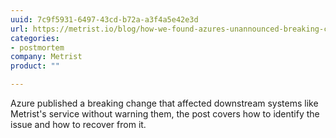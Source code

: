 ```yaml
---
uuid: 7c9f5931-6497-43cd-b72a-a3f4a5e42e3d
url: https://metrist.io/blog/how-we-found-azures-unannounced-breaking-change/
categories:
- postmortem
company: Metrist
product: ""

---
```


Azure published a breaking change that affected downstream systems like Metrist's service without warning them, the post covers how to identify the issue and how to recover from it.
